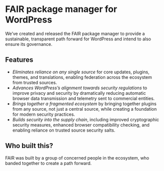 # FAIR package manager for WordPress

We’ve created and released the FAIR package manager to provide a sustainable, transparent path forward for WordPress and intend to also ensure its governance.

## Features

* *Eliminates reliance on any single source* for core updates, plugins, themes, and translations, enabling federation across the ecosystem from trusted sources.
* *Advances WordPress’s alignment towards security regulations* to improve privacy and security by dramatically reducing automatic browser data transmission and telemetry sent to commercial entities.
* *Brings together a fragmented ecosystem* by bringing together plugins from any source, not just a central source, while creating a foundation for modern security practices.
* *Builds security into the supply chain*, including improved cryptographic security measures, enhanced browser compatibility checking, and enabling reliance on trusted source security salts.

## Who built this?

FAIR was built by a group of concerned people in the ecosystem, who banded together to create a path forward.